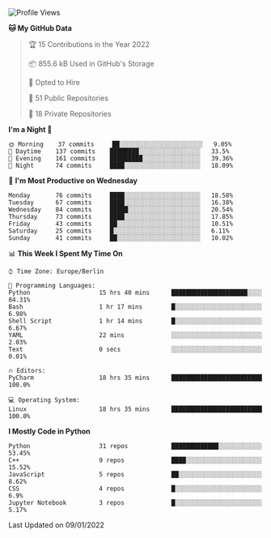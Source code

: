 <!--START_SECTION:waka-->
![Profile Views](http://img.shields.io/badge/Profile%20Views-1-blue)

**🐱 My GitHub Data** 

> 🏆 15 Contributions in the Year 2022
 > 
> 📦 855.6 kB Used in GitHub's Storage 
 > 
> 💼 Opted to Hire
 > 
> 📜 51 Public Repositories 
 > 
> 🔑 18 Private Repositories  
 > 
**I'm a Night 🦉** 

```text
🌞 Morning    37 commits     ██░░░░░░░░░░░░░░░░░░░░░░░   9.05% 
🌆 Daytime    137 commits    ████████░░░░░░░░░░░░░░░░░   33.5% 
🌃 Evening    161 commits    █████████░░░░░░░░░░░░░░░░   39.36% 
🌙 Night      74 commits     ████░░░░░░░░░░░░░░░░░░░░░   18.09%

```
📅 **I'm Most Productive on Wednesday** 

```text
Monday       76 commits     ████░░░░░░░░░░░░░░░░░░░░░   18.58% 
Tuesday      67 commits     ████░░░░░░░░░░░░░░░░░░░░░   16.38% 
Wednesday    84 commits     █████░░░░░░░░░░░░░░░░░░░░   20.54% 
Thursday     73 commits     ████░░░░░░░░░░░░░░░░░░░░░   17.85% 
Friday       43 commits     ██░░░░░░░░░░░░░░░░░░░░░░░   10.51% 
Saturday     25 commits     █░░░░░░░░░░░░░░░░░░░░░░░░   6.11% 
Sunday       41 commits     ██░░░░░░░░░░░░░░░░░░░░░░░   10.02%

```


📊 **This Week I Spent My Time On** 

```text
⌚︎ Time Zone: Europe/Berlin

💬 Programming Languages: 
Python                   15 hrs 40 mins      █████████████████████░░░░   84.31% 
Bash                     1 hr 17 mins        █░░░░░░░░░░░░░░░░░░░░░░░░   6.98% 
Shell Script             1 hr 14 mins        █░░░░░░░░░░░░░░░░░░░░░░░░   6.67% 
YAML                     22 mins             ░░░░░░░░░░░░░░░░░░░░░░░░░   2.03% 
Text                     0 secs              ░░░░░░░░░░░░░░░░░░░░░░░░░   0.01%

🔥 Editors: 
PyCharm                  18 hrs 35 mins      █████████████████████████   100.0%

💻 Operating System: 
Linux                    18 hrs 35 mins      █████████████████████████   100.0%

```

**I Mostly Code in Python** 

```text
Python                   31 repos            █████████████░░░░░░░░░░░░   53.45% 
C++                      9 repos             ████░░░░░░░░░░░░░░░░░░░░░   15.52% 
JavaScript               5 repos             ██░░░░░░░░░░░░░░░░░░░░░░░   8.62% 
CSS                      4 repos             █░░░░░░░░░░░░░░░░░░░░░░░░   6.9% 
Jupyter Notebook         3 repos             █░░░░░░░░░░░░░░░░░░░░░░░░   5.17%

```



 Last Updated on 09/01/2022
<!--END_SECTION:waka-->　　
